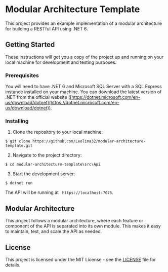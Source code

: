 Modular Architecture Template
================================

This project provides an example implementation of a modular architecture for building a RESTful API using .NET 6.

Getting Started
---------------

These instructions will get you a copy of the project up and running on your local machine for development and testing purposes.

### Prerequisites

You will need to have .NET 6 and Microsoft SQL Server with a SQL Express instance installed on your machine. You can download the latest version of .NET from the official website ([https://dotnet.microsoft.com/en-us/download/dotnet](https://dotnet.microsoft.com/en-us/download/dotnet)).

### Installing

1.  Clone the repository to your local machine:

```shell
$ git clone https://github.com/Leolima32/modular-architecture-template.git
```

2.  Navigate to the project directory:

```shell
$ cd modular-architecture-template\src\Api
```
3.  Start the development server:

```shell
$ dotnet run
```

The API will be running at ` https://localhost:7075`.

Modular Architecture
--------------------

This project follows a modular architecture, where each feature or component of the API is separated into its own module. This makes it easy to maintain, test, and scale the API as needed.

License
-------

This project is licensed under the MIT License - see the [LICENSE](https://opensource.org/licenses/MIT) file for details.
